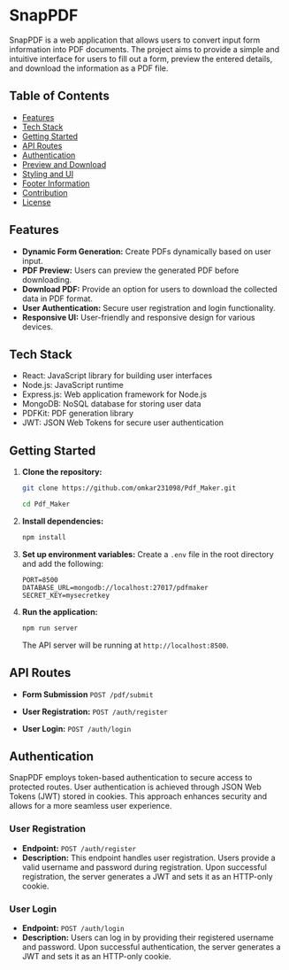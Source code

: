 # SnapPDF

SnapPDF is a web application that allows users to convert input form information into PDF documents. The project aims to provide a simple and intuitive interface for users to fill out a form, preview the entered details, and download the information as a PDF file.

## Table of Contents
- [Features](#features)
- [Tech Stack](#tech-stack)
- [Getting Started](#getting-started)
- [API Routes](#api-routes)
- [Authentication](#authentication)
- [Preview and Download](#preview-and-download)
- [Styling and UI](#styling-and-ui)
- [Footer Information](#footer-information)
- [Contribution](#contribution)
- [License](#license)

## Features

- **Dynamic Form Generation:** Create PDFs dynamically based on user input.
- **PDF Preview:** Users can preview the generated PDF before downloading.
- **Download PDF:** Provide an option for users to download the collected data in PDF format.
- **User Authentication:** Secure user registration and login functionality.
- **Responsive UI:** User-friendly and responsive design for various devices.

## Tech Stack

- React: JavaScript library for building user interfaces
- Node.js: JavaScript runtime
- Express.js: Web application framework for Node.js
- MongoDB: NoSQL database for storing user data
- PDFKit: PDF generation library
- JWT: JSON Web Tokens for secure user authentication

## Getting Started

1. **Clone the repository:**
    ```bash
    git clone https://github.com/omkar231098/Pdf_Maker.git
   
    ```
   ```bash
   cd Pdf_Maker
    ```
2. **Install dependencies:**
    ```bash
    npm install
    ```

3. **Set up environment variables:**
    Create a `.env` file in the root directory and add the following:
    ```env
    PORT=8500
    DATABASE_URL=mongodb://localhost:27017/pdfmaker
    SECRET_KEY=mysecretkey
    ```

4. **Run the application:**
    ```bash
    npm run server
    ```
    The API server will be running at `http://localhost:8500`.
## API Routes

- **Form Submission**
  `POST /pdf/submit`

- **User Registration:**
  `POST /auth/register`

- **User Login:**
  `POST /auth/login`

## Authentication

SnapPDF employs token-based authentication to secure access to protected routes. User authentication is achieved through JSON Web Tokens (JWT) stored in cookies. This approach enhances security and allows for a more seamless user experience.

### User Registration

- **Endpoint:** `POST /auth/register`
- **Description:** This endpoint handles user registration. Users provide a valid username and password during registration. Upon successful registration, the server generates a JWT and sets it as an HTTP-only cookie.

### User Login

- **Endpoint:** `POST /auth/login`
- **Description:** Users can log in by providing their registered username and password. Upon successful authentication, the server generates a JWT and sets it as an HTTP-only cookie.








